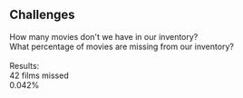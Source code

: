 ## Challenges

How many movies don't we have in our inventory?<br/>
What percentage of movies are missing from our inventory?<br/>
<br/>
Results:<br/>
42 films missed<br/>
0.042%
